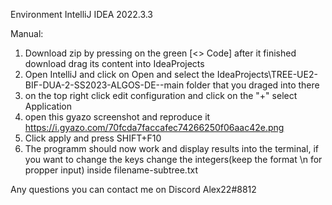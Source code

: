 

Environment IntelliJ IDEA 2022.3.3

Manual:

1. Download zip by pressing on the green [<> Code] after it finished download drag its content into IdeaProjects
2. Open IntelliJ and click on Open and select the IdeaProjects\TREE-UE2-BIF-DUA-2-SS2023-ALGOS-DE--main folder that you draged into there
3. on the top right click edit configuration and click on the "+" select Application 
4. open this gyazo screenshot and reproduce it  https://i.gyazo.com/70fcda7faccafec74266250f06aac42e.png
5. Click apply and press SHIFT+F10
6. The programm should now work and display results into the terminal, if you want to change the keys change the integers(keep the format \n for propper input) inside filename-subtree.txt

Any questions you can contact me on Discord Alex22#8812
